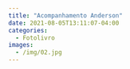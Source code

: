 ```yaml
---
title: "Acompanhamento Anderson"
date: 2021-08-05T13:11:07-04:00
categories:
  - Fotolivro
images:
  - /img/02.jpg  
---
```



